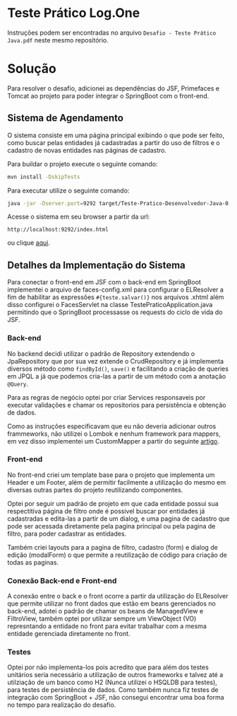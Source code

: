 # Teste Prático Log.One

Instruções podem ser encontradas no arquivo ```Desafio - Teste Prático Java.pdf``` neste mesmo repositório.

# Solução

Para resolver o desafio, adicionei as dependências do JSF, Primefaces e Tomcat ao projeto para poder integrar o SpringBoot com o front-end.

## Sistema de Agendamento

O sistema consiste em uma página principal exibindo o que pode ser feito, como buscar pelas entidades já cadastradas a partir do uso de filtros e o cadastro de novas entidades nas páginas de cadastro.

Para buildar o projeto execute o seguinte comando:
``` bash 
mvn install -DskipTests
```

Para executar utilize o seguinte comando:
``` bash 
java -jar -Dserver.port=9292 target/Teste-Pratico-Desenvolvedor-Java-0.0.1-SNAPSHOT.jar
```

Acesse o sistema em seu browser a partir da url:
```url
http://localhost:9292/index.html
```
ou clique [aqui](http://localhost:9292/index.html).

## Detalhes da Implementação do Sistema
Para conectar o front-end em JSF com o back-end em SpringBoot implementei o arquivo de faces-config.xml para configurar o ELResolver a fim de habilitar as expressões ```#{teste.salvar()}``` 
nos arquivos .xhtml além disso configurei o FacesServlet na classe TestePraticoApplication.java permitindo que o SpringBoot processasse os requests do ciclo de vida do JSF.

### Back-end

No backend decidi utilizar o padrão de Repository extendendo o JpaRepository que por sua vez extende o CrudRepository e já implementa diversos método como ```findById()```, ```save()``` 
e facilitando a criação de queries em JPQL a já que podemos cria-las a partir de um método com a anotação ```@Query```.

Para as regras de negócio optei por criar Services responsaveis por executar validações e chamar os repositorios para persistência e obtenção de dados.

Como as instruções especificavam que eu não deveria adicionar outros frammeworks, não utilizei o Lombok e nenhum framework para mappers, em vez disso implementei
um CustomMapper a partir do seguinte [artigo](https://medium.com/@halillbaydar/custom-class-mapper-in-java-9f78258c00).

### Front-end

No front-end criei um template base para o projeto que implementa um Header e um Footer, além de permitir facilmente a utilização do mesmo em diversas outras partes do projeto reutilizando componentes.

Optei por seguir um padrão de projeto em que cada entidade possui sua respectitiva página de filtro onde é possivel buscar por entidades já cadastradas e edita-las a partir de um dialog,
e uma pagina de cadastro que pode ser acessada diretamente pela pagina principal ou pela pagina de filtro, para poder cadastrar as entidades.

Também criei layouts para a pagina de filtro, cadastro (form) e dialog de edição (modalForm) o que permite a reutilização de código para criação de todas as paginas.

### Conexão Back-end e Front-end

A conexão entre o back e o front ocorre a partir da utilização do ELResolver que permite utilizar no front dados que estão em beans gerenciados no back-end,
adotei o padrão de chamar os beans de ManagedView e FiltroView, também optei por utilizar sempre um ViewObject (VO) represntando a entidade no front para evitar
trabalhar com a mesma entidade gerenciada diretamente no front.

### Testes

Optei por não implementa-los pois acredito que para além dos testes unitários seria necessário a utilização de outros frameworks e talvez até a utilziação de um banco como H2 (Nunca utilizei o HSQLDB para testes),
para testes de persistência de dados. Como também nunca fiz testes de integração com SpringBoot + JSF, não consegui encontrar uma boa forma no tempo para realização do desafio.
